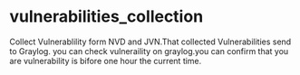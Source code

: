 # vulnerabilities_collection
Collect Vulnerablility form NVD and JVN.That collected Vulnerabilities send to Graylog.
you can check vulneraility on graylog.you can confirm that you are vulnerability is bifore one hour the current time.

